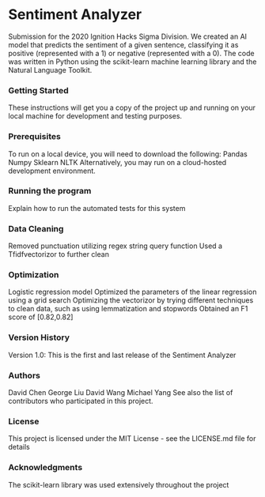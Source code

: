 # Sentiment Analyzer
Submission for the 2020 Ignition Hacks Sigma Division. We created an AI model that predicts the sentiment of a given sentence, classifying it as positive (represented with a 1) or negative (represented with a 0). The code was written in Python using the scikit-learn machine learning library and the Natural Language Toolkit.
### Getting Started
These instructions will get you a copy of the project up and running on your local machine for development and testing purposes.
### Prerequisites
To run on a local device, you will need to download the following: 
Pandas
Numpy
Sklearn
NLTK
Alternatively, you may run on a cloud-hosted development environment.
### Running the program
Explain how to run the automated tests for this system
### Data Cleaning
Removed punctuation utilizing regex string query function
Used a Tfidfvectorizor to further clean
### Optimization
Logistic regression model 
Optimized the parameters of the linear regression using a grid search
Optimizing the vectorizor by trying different techniques to clean data, such as using lemmatization and stopwords
Obtained an F1 score of [0.82,0.82]
### Version History
Version 1.0: This is the first and last release of the Sentiment Analyzer
### Authors
David Chen
George Liu
David Wang
Michael Yang
See also the list of contributors who participated in this project.
### License
This project is licensed under the MIT License - see the LICENSE.md file for details
### Acknowledgments
The scikit-learn library was used extensively throughout the project

